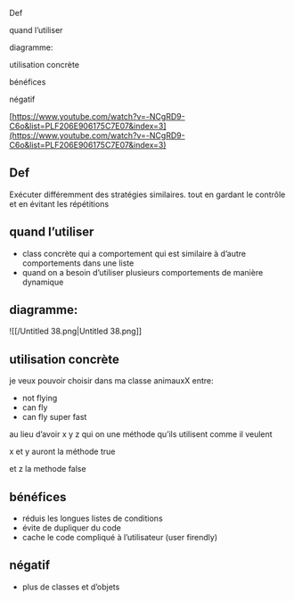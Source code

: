 Def

quand l’utiliser

diagramme:

utilisation concrète

bénéfices

négatif

  

[https://www.youtube.com/watch?v=-NCgRD9-C6o&list=PLF206E906175C7E07&index=3](https://www.youtube.com/watch?v=-NCgRD9-C6o&list=PLF206E906175C7E07&index=3)

## Def

Exécuter différemment des stratégies similaires. tout en gardant le contrôle et en évitant les répétitions

## quand l’utiliser

- class concrète qui a comportement qui est similaire à d’autre comportements dans une liste
- quand on a besoin d’utiliser plusieurs comportements de manière dynamique

## diagramme:

![[/Untitled 38.png|Untitled 38.png]]

## utilisation concrète

je veux pouvoir choisir dans ma classe animauxX entre:

- not flying
- can fly
- can fly super fast

au lieu d’avoir x y z qui on une méthode qu’ils utilisent comme il veulent

x et y auront la méthode true

et z la methode false

  

## bénéfices

- réduis les longues listes de conditions
- évite de dupliquer du code
- cache le code compliqué à l’utilisateur (user firendly)

## négatif

- plus de classes et d’objets